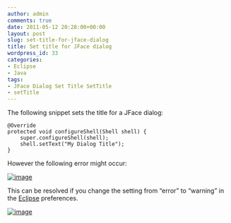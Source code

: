 ```yaml
---
author: admin
comments: true
date: 2011-05-12 20:28:00+00:00
layout: post
slug: set-title-for-jface-dialog
title: Set title for JFace dialog
wordpress_id: 33
categories:
- Eclipse
- Java
tags:
- JFace Dialog Set Title SetTitle
- setTitle
---
```


The following snippet sets the title for a JFace dialog:


	@Override
	protected void configureShell(Shell shell) {
		super.configureShell(shell);
		shell.setText("My Dialog Title");
	}


However the following error might occur:

[![image](http://andydunkel.net/assets/uploads/2011/05/image_thumb1.png)](http://andydunkel.net/assets/uploads/2011/05/image1.png)

This can be resolved if you change the setting from “error” to “warning” in the [Eclipse](http://eclipse.org/) preferences.

[![image](http://andydunkel.net/assets/uploads/2011/05/image_thumb2.png)](http://andydunkel.net/assets/uploads/2011/05/image2.png)
